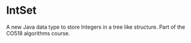 # IntSet
A new Java data type to store Integers in a tree like structure. 
Part of the CO518 algorithms course.

